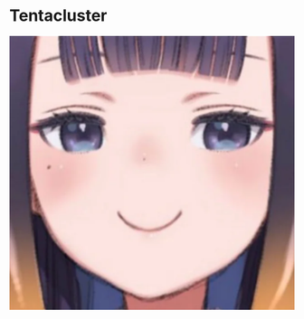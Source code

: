 # Tentacluster

<p align="center">
  <!--![Ina smiling](img/ina.png "Inacent repo here")-->
  <!--Damn you markdown for not centering the image-->
  <img src="https://github.com/kanatran/tentacluster/blob/master/img/ina.png?raw=true" alt="Ina smiling" />
</p>
